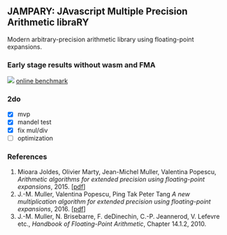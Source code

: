## JAMPARY: JAvascript Multiple Precision Arithmetic libraRY

Modern arbitrary-precision arithmetic library using floating-point expansions.

### Early stage results without wasm and FMA
![](https://habrastorage.org/webt/ky/ag/px/kyagpxlqqxcezuszpfn6qna83rc.png)
[online benchmark](https://munrocket.github.io/jampary/test/benchmark.html)

### 2do
- [x] mvp
- [x] mandel test
- [x] fix mul/div
- [ ] optimization

### References
1. Mioara Joldes, Olivier Marty, Jean-Michel Muller, Valentina Popescu,
  *Arithmetic algorithms for extended precision using floating-point expansions*, 2015.
  [[pdf](https://hal.archives-ouvertes.fr/hal-01111551v2/document)]
2. J.-M. Muller, Valentina Popescu, Ping Tak Peter Tang
  *A new multiplication algorithm for extended precision using floating-point expansions*, 2016.
  [[pdf](http://perso.ens-lyon.fr/jean-michel.muller/Expansions_ARITH_23.pdf)]
3. J.-M. Muller, N. Brisebarre, F. deDinechin, C.-P. Jeannerod, V. Lefevre etc.,
  *Handbook of Floating-Point Arithmetic*, Chapter 14.1.2, 2010.
